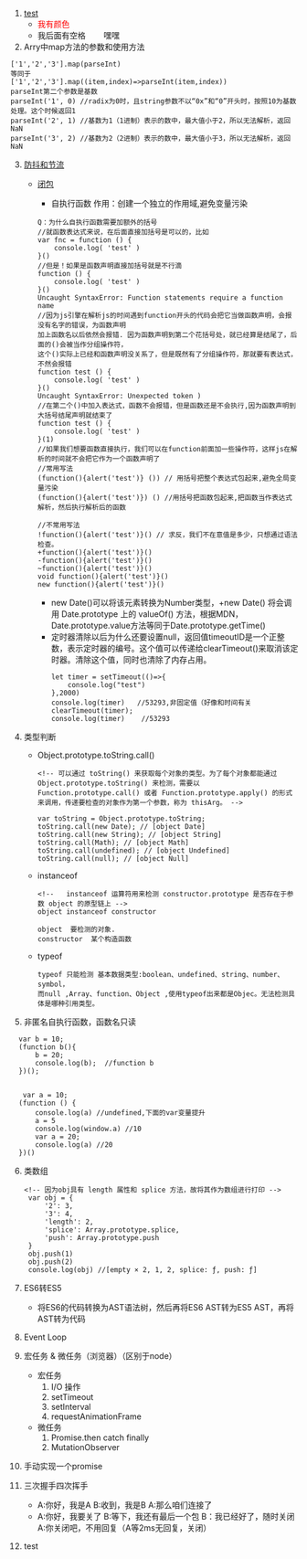 
1. [test](http://www.baidu.com)
     + <font color="red">我有颜色</font>
     + 我后面有空格&nbsp;&nbsp;&nbsp;&nbsp;&nbsp;&nbsp;&nbsp;&nbsp;嘿嘿
2. Arry中map方法的参数和使用方法
```
['1','2','3'].map(parseInt)
等同于
['1','2','3'].map((item,index)=>parseInt(item,index))
parseInt第二个参数是基数
parseInt('1', 0) //radix为0时，且string参数不以“0x”和“0”开头时，按照10为基数处理。这个时候返回1
parseInt('2', 1) //基数为1（1进制）表示的数中，最大值小于2，所以无法解析，返回NaN
parseInt('3', 2) //基数为2（2进制）表示的数中，最大值小于3，所以无法解析，返回NaN
```
3. [防抖和节流](https://codepen.io/sameer1994kiki/pen/VwZPZWB)
   + [闭包](https://developer.mozilla.org/zh-CN/docs/Web/JavaScript/Closures)
        + 自执行函数
        作用：创建一个独立的作用域,避免变量污染
        ```
        Q：为什么自执行函数需要加额外的括号
        //就函数表达式来说，在后面直接加括号是可以的，比如
        var fnc = function () {
            console.log( 'test' )
        }()
        //但是！如果是函数声明直接加括号就是不行滴
        function () {
            console.log( 'test' )
        }()
        Uncaught SyntaxError: Function statements require a function name
        //因为js引擎在解析js的时间遇到function开头的代码会把它当做函数声明，会报没有名字的错误，为函数声明   
        加上函数名以后依然会报错. 因为函数声明到第二个花括号处，就已经算是结尾了，后面的()会被当作分组操作符，   
        这个()实际上已经和函数声明没关系了，但是既然有了分组操作符，那就要有表达式，不然会报错
        function test () {
            console.log( 'test' )
        }()
        Uncaught SyntaxError: Unexpected token )
        //在第二个()中加入表达式，函数不会报错，但是函数还是不会执行,因为函数声明到大括号结尾声明就结束了
        function test () {
            console.log( 'test' )
        }(1)
        //如果我们想要函数直接执行，我们可以在function前面加一些操作符，这样js在解析的时间就不会把它作为一个函数声明了
        //常用写法
        (function(){alert('test')} ()) // 用括号把整个表达式包起来,避免全局变量污染
        (function(){alert('test')}) () //用括号把函数包起来,把函数当作表达式解析，然后执行解析后的函数

        //不常用写法
        !function(){alert('test')}() // 求反，我们不在意值是多少，只想通过语法检查。
        +function(){alert('test')}()
        -function(){alert('test')}()
        ~function(){alert('test')}()
        void function(){alert('test')}()
        new function(){alert('test')}()
        ```
		
		+ new Date()可以将该元素转换为Number类型，+new Date() 将会调用 Date.prototype 上的 valueOf() 方法，根据MDN，Date.prototype.value方法等同于Date.prototype.getTime()
		+ 定时器清除以后为什么还要设置null，返回值timeoutID是一个正整数，表示定时器的编号。这个值可以传递给clearTimeout()来取消该定时器。清除这个值，同时也清除了内存占用。
		  ```
		  let timer = setTimeout(()=>{
			  console.log("test")
		  },2000)
		  console.log(timer)   //53293,非固定值（好像和时间有关
		  clearTimeout(timer);
		  console.log(timer)	//53293
		  ```
4. 类型判断
    + Object.prototype.toString.call()
		
		```
		<!-- 可以通过 toString() 来获取每个对象的类型。为了每个对象都能通过 Object.prototype.toString() 来检测，需要以 Function.prototype.call() 或者 Function.prototype.apply() 的形式来调用，传递要检查的对象作为第一个参数，称为 thisArg。 -->

		var toString = Object.prototype.toString;
		toString.call(new Date); // [object Date]
		toString.call(new String); // [object String]
		toString.call(Math); // [object Math]
		toString.call(undefined); // [object Undefined]
		toString.call(null); // [object Null]
		```
	+  instanceof
	  	```
		<!--   instanceof 运算符用来检测 constructor.prototype 是否存在于参数 object 的原型链上 -->
		object instanceof constructor

		object  要检测的对象.
		constructor  某个构造函数
	 	```
    + typeof
		```
		typeof 只能检测 基本数据类型:boolean、undefined、string、number、symbol，
		而null ,Array、function、Object ,使用typeof出来都是Objec。无法检测具体是哪种引用类型。
		```
5. 非匿名自执行函数，函数名只读
  ```
	var b = 10;
	(function b(){
	    b = 20;
	    console.log(b);  //function b
	})();


	 var a = 10;
	(function () {
	    console.log(a) //undefined,下面的var变量提升
	    a = 5
	    console.log(window.a) //10
	    var a = 20;
	    console.log(a) //20
	})()
  ```
6. 类数组
   ```
   <!-- 因为obj具有 length 属性和 splice 方法，故将其作为数组进行打印 -->
	var obj = {
	    '2': 3,
	    '3': 4,
	    'length': 2,
	    'splice': Array.prototype.splice,
	    'push': Array.prototype.push
	}
	obj.push(1)
	obj.push(2)
	console.log(obj) //[empty × 2, 1, 2, splice: ƒ, push: ƒ]

   ```

7. ES6转ES5
    + 将ES6的代码转换为AST语法树，然后再将ES6 AST转为ES5 AST，再将AST转为代码

8. Event Loop
9. 宏任务 & 微任务（浏览器）（区别于node）
    + 宏任务
		1. I/O 操作
        2. setTimeout
		3. setInterval
        4. requestAnimationFrame
	+ 微任务
		1. Promise.then catch finally
        2. MutationObserver
10. 手动实现一个promise
    
11. 三次握手四次挥手
    + A:你好，我是A    B:收到，我是B      A:那么咱们连接了
    + A:你好，我要关了  B:等下，我还有最后一个包   B：我已经好了，随时关闭  A:你关闭吧，不用回复（A等2ms无回复，关闭）

12. test
